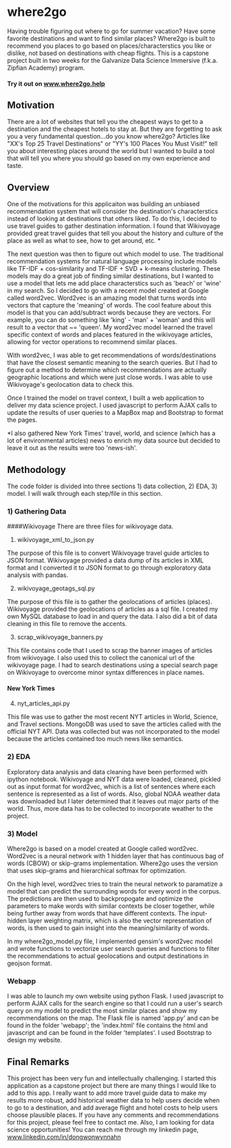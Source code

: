 # where2go

Having trouble figuring out where to go for summer vacation? Have some favorite destinations and want to find similar places? Where2go is built to recommend you places to go based on places/characterstics you like or dislike, not based on destinations with cheap flights. This is a capstone project built in two weeks for the Galvanize Data Science Immersive (f.k.a. Zipfian Academy) program.

#### Try it out on www.where2go.help

## Motivation
There are a lot of websites that tell you the cheapest ways to get to a destination and the cheapest hotels to stay at. But they are forgetting to ask you a very fundamental question...do you know where2go? Articles like "XX's Top 25 Travel Destinations" or "YY's 100 Places You Must Visit!" tell you about interesting places around the world but I wanted to build a tool that will tell you where you should go based on my own experience and taste.

## Overview
One of the motivations for this applicaiton was building an unbiased recommendation system that will consider the destination's characterstics instead of looking at destinations that others liked. To do this, I decided to use travel guides to gather destination information. I found that Wikivoyage provided great travel guides that tell you about the history and culture of the place as well as what to see, how to get around, etc. *

The next question was then to figure out which model to use. The traditional recommendation systems for natural language processing include models like TF-IDF + cos-similarity and TF-IDF + SVD + k-means clustering. These models may do a great job of finding similar destinations, but I wanted to use a model that lets me add place characterstics such as 'beach' or 'wine' in my search. So I decided to go with a recent model created at Google called word2vec. Word2vec is an amazing model that turns words into vectors that capture the 'meaning' of words. The cool feature about this model is that you can add/subtract words because they are vectors. For example, you can do something like 'king' - 'man' + 'woman' and this will result to a vector that ~= 'queen'. My word2vec model learned the travel specific context of words and places featured in the wikivoyage articles, allowing for vector operations to recommend similar places.

With word2vec, I was able to get recommendations of words/destinations that have the closest semantic meaning to the search queries. But I had to figure out a method to determine which recommendations are actually geographic locations and which were just close words. I was able to use Wikivoyage's geolocation data to check this.

Once I trained the model on travel context, I built a web application to deliver my data science project. I used javascript to perform AJAX calls to update the results of user queries to a MapBox map and Bootstrap to format the pages. 


*I also gathered New York Times' travel, world, and science (which has a lot of environmental articles) news to enrich my data source but decided to leave it out as the results were too 'news-ish'. 

## Methodology
The code folder is divided into three sections 1) data collection, 2) EDA, 3) model. I will walk through each step/file in this section. 

### 1) Gathering Data
####Wikivoyage
There are three files for wikivoyage data.

1) wikivoyage_xml_to_json.py

The purpose of this file is to convert Wikivoyage travel guide articles to JSON format. Wikivoyage provided a data dump of its articles in XML format and I converted it to JSON format to go through exploratory data analysis with pandas. 

2) wikivoyage_geotags_sql.py

The purpose of this file is to gather the geolocations of articles (places). Wikivoyage provided the geolocations of articles as a sql file. I created my own MySQL database to load in and query the data. I also did a bit of data cleaning in this file to remove the accents. 

3) scrap_wikivoyage_banners.py

This file contains code that I used to scrap the banner images of articles from wikivoyage. I also used this to collect the canonical url of the wikivoyage page. I had to search destinations using a special search page on Wikivoyage to overcome minor syntax differences in place names. 

#### New York Times
4) nyt_articles_api.py

This file was use to gather the most recent NYT articles in World, Science, and Travel sections. MongoDB was used to save the articles called with the official NYT API. Data was collected but was not incorporated to the model because the articles contained too much news like semantics. 


### 2) EDA

Exploratory data analysis and data cleaning have been performed with ipython notebook. Wikivoyage and NYT data were loaded, cleaned, pickled out as input format for word2vec, which is a list of sentences where each sentence is represented as a list of words. Also, global NOAA weather data was downloaded but I later determined that it leaves out major parts of the world. Thus, more data has to be collected to incorporate weather to the project.  


### 3) Model

Where2go is based on a model created at Google called word2vec. Word2vec is a neural network with 1 hidden layer that has continuous bag of words (CBOW) or skip-grams implementation. Where2go uses the version that uses skip-grams and hierarchical softmax for optimization. 

On the high level, word2vec tries to train the neural network to paramatize a model that can predict the surrounding words for every word in the corpus. The predictions are then used to backpropogate and optimize the parameters to make words with similar contexts be closer together, while being further away from words that have different contexts.
The input-hidden layer weighting matrix, which is also the vector representation of words, is then used to gain insight into the meaning/similarity of words. 

In my where2go_model.py file, I implemented gensim's word2vec model and wrote functions to vectorize user search queries and functions to filter the recommendations to actual geolocations and output destinations in geojson format.

### Webapp
I was able to launch my own website using python Flask. I used javascript to perform AJAX calls for the search engine so that I could run a user's search query on my model to predict the most similar places and show my recommendations on the map. The Flask file is named 'app.py' and can be found in the folder 'webapp'; the 'index.html' file contains the html and javascript and can be found in the folder 'templates'. I used Bootstrap to design my website. 

## Final Remarks
This project has been very fun and intellectually challenging. I started this application as a capstone project but there are many things I would like to add to this app. I really want to add more travel guide data to make my results more robust, add historical weather data to help users decide when to go to a destination, and add average flight and hotel costs to help users choose plausible places. If you have any comments and recommendations for this project, please feel free to contact me. Also, I am looking for data science opportunities! You can reach me through my linkedin page, www.linkedin.com/in/dongwonwynnahn 




